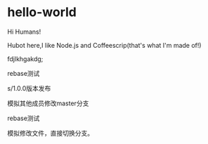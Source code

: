 # hello-world

Hi Humans!

Hubot here,I like Node.js and Coffeescrip(that's what I'm made of!)

fdjlkhgakdg;

rebase测试

s/1.0.0版本发布

模拟其他成员修改master分支

rebase测试

模拟修改文件，直接切换分支。